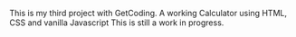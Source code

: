 This is my third project with GetCoding. A working Calculator using HTML, CSS and vanilla Javascript 
This is still a work in progress.
